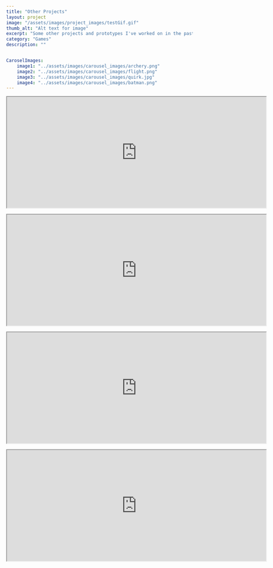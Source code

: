 ```yaml
---
title: "Other Projects"
layout: project
image: "/assets/images/project_images/testGif.gif"
thumb_alt: "Alt text for image"
excerpt: "Some other projects and prototypes I've worked on in the past"
category: "Games"
description: ""


CaroselImages:
    image1: "../assets/images/carousel_images/archery.png"
    image2: "../assets/images/carousel_images/flight.png"
    image3: "../assets/images/carousel_images/quirk.jpg"
    image4: "../assets/images/carousel_images/batman.png"
---
```


<p align="center"><iframe width="700" height="300" src="https://www.youtube.com/embed/jWOUfIg_cDQ">
</iframe></p>

<p align="center"><iframe width="700" height="300" src="https://www.youtube.com/embed/XZ5CJV8-vxc">
</iframe></p>

<p align="center"><iframe width="700" height="300" src="https://www.youtube.com/embed/eqFEkqv75Ts">
</iframe></p>

<p align="center"><iframe width="700" height="300" src="https://www.youtube.com/embed/ATBSGfKIDEM">
</iframe></p>
